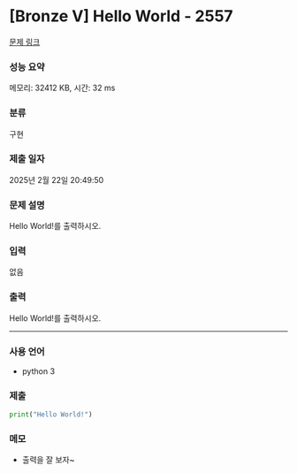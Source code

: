 # [Bronze V] Hello World - 2557

[문제 링크](https://www.acmicpc.net/problem/2557)

### 성능 요약

메모리: 32412 KB, 시간: 32 ms

### 분류

구현

### 제출 일자

2025년 2월 22일 20:49:50

### 문제 설명

<p>
	Hello World!를 출력하시오.</p>

### 입력

 <p>
	없음</p>

### 출력

 <p>
	Hello World!를 출력하시오.</p>

---

### 사용 언어

- python 3

### 제출

```python
print("Hello World!")
```

### 메모

- 출력을 잘 보자~
